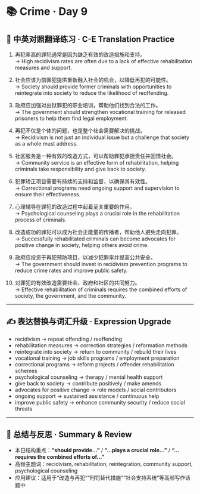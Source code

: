 # 📚 Crime · Day 9

## 📖 中英对照翻译练习 · C-E Translation Practice

1. 再犯率高的罪犯通常是因为缺乏有效的改造措施和支持。  
   → High recidivism rates are often due to a lack of effective rehabilitation measures and support.

2. 社会应该为前罪犯提供重新融入社会的机会，以降低再犯的可能性。  
   → Society should provide former criminals with opportunities to reintegrate into society to reduce the likelihood of reoffending.

3. 政府应加强对出狱罪犯的职业培训，帮助他们找到合法的工作。  
   → The government should strengthen vocational training for released prisoners to help them find legal employment.

4. 再犯不仅是个体的问题，也是整个社会需要解决的挑战。  
   → Recidivism is not just an individual issue but a challenge that society as a whole must address.

5. 社区服务是一种有效的改造方式，可以帮助罪犯承担责任并回馈社会。  
   → Community service is an effective form of rehabilitation, helping criminals take responsibility and give back to society.

6. 犯罪矫正项目需要有持续的支持和监督，以确保其有效性。  
   → Correctional programs need ongoing support and supervision to ensure their effectiveness.

7. 心理辅导在罪犯的改造过程中起着至关重要的作用。  
   → Psychological counseling plays a crucial role in the rehabilitation process of criminals.

8. 改造成功的罪犯可以成为社会正能量的传播者，帮助他人避免走向犯罪。  
   → Successfully rehabilitated criminals can become advocates for positive change in society, helping others avoid crime.

9. 政府应投资于再犯预防项目，以减少犯罪率并提高公共安全。  
   → The government should invest in recidivism prevention programs to reduce crime rates and improve public safety.

10. 对罪犯的有效改造需要社会、政府和社区的共同努力。  
    → Effective rehabilitation of criminals requires the combined efforts of society, the government, and the community.

---

## ✍️ 表达替换与词汇升级 · Expression Upgrade

- recidivism → repeat offending / reoffending  
- rehabilitation measures → correction strategies / reformation methods  
- reintegrate into society → return to community / rebuild their lives  
- vocational training → job skills programs / employment preparation  
- correctional programs → reform projects / offender rehabilitation schemes  
- psychological counseling → therapy / mental health support  
- give back to society → contribute positively / make amends  
- advocates for positive change → role models / social contributors  
- ongoing support → sustained assistance / continuous help  
- improve public safety → enhance community security / reduce social threats

---

## 🧠 总结与反思 · Summary & Review

- 本日结构重点：**“should provide…”** / **“…plays a crucial role…”** / **“…requires the combined efforts of…”**  
- 高频主题词：recidivism, rehabilitation, reintegration, community support, psychological counseling  
- 应用建议：适用于“改造与再犯”“刑罚替代措施”“社会支持系统”等高频写作话题中
